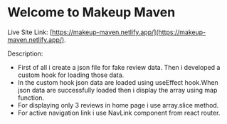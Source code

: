 # Welcome to Makeup Maven

Live Site Link: [https://makeup-maven.netlify.app/](https://makeup-maven.netlify.app/).

Description:

- First of all i create a  json file for fake review data. Then i developed a custom hook for loading those data.
- In the custom hook json data are loaded using useEffect hook.When json data are successfully loaded then i display the array using map function.
- For displaying only 3 reviews in home page i use array.slice method.
- For active navigation link i use NavLink component from react router.
